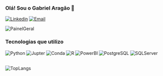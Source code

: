 
### Olá! Sou o Gabriel Aragão 👋

[![Linkedin](https://img.shields.io/badge/LinkedIn-0077B5?style=for-the-badge&logo=linkedin&logoColor=white)](www.linkedin.com/in/gabriel-aragao-2912g)
[![Email](https://img.shields.io/badge/Gmail-D14836?style=for-the-badge&logo=gmail&logoColor=white)](mailto:gabriel.goncalves29@gmail.com)

![PainelGeral](https://github-readme-stats.vercel.app/api?username=GabrielGoncalves&show_icons=true&theme=dracula)

### Tecnologias que utilizo
<div style="display: inline_block">
    <img align="center" alt="Python" src="https://img.shields.io/badge/Python-14354C?style=for-the-badge&logo=python&logoColor=white" />
    <img align="center" alt="Jupter" src="https://img.shields.io/badge/Jupyter-F37626.svg?&style=for-the-badge&logo=Jupyter&logoColor=white" />
    <img align="center" alt="Conda" src="https://img.shields.io/badge/conda-342B029.svg?&style=for-the-badge&logo=anaconda&logoColor=white" />
    <img align="center" alt="R" src="https://img.shields.io/badge/R-276DC3?style=for-the-badge&logo=r&logoColor=white" />
    <img align="center" alt="PowerBI" src="https://img.shields.io/badge/PowerBI-F2C811?style=for-the-badge&logo=Power%20BI&logoColor=white" />
    <img align="center" alt="PostgreSQL" src="https://img.shields.io/badge/PostgreSQL-316192?style=for-the-badge&logo=postgresql&logoColor=white" />
    <img align="center" alt="SQLServer" src="https://img.shields.io/badge/Microsoft%20SQL%20Server-CC2927?style=for-the-badge&logo=microsoft%20sql%20server&logoColor=white" />
    
</div></br>

![TopLangs](https://github-readme-stats.vercel.app/api/top-langs/?username=GabrielGoncalves&hide_progress=true)
